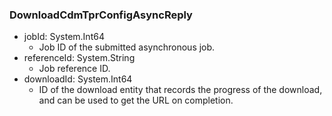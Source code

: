 ### DownloadCdmTprConfigAsyncReply
- jobId: System.Int64
  - Job ID of the submitted asynchronous job.
- referenceId: System.String
  - Job reference ID.
- downloadId: System.Int64
  - ID of the download entity that records the progress of the download, and
 can be used to get the URL on completion.
